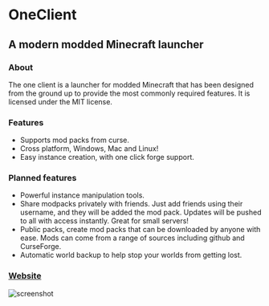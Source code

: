# OneClient
## A modern modded Minecraft launcher

### About

The one client is a launcher for modded Minecraft that has been designed from the ground up to provide the most commonly required features. It is licensed under the MIT license.

### Features

 - Supports mod packs from curse.
 - Cross platform, Windows, Mac and Linux!
 - Easy instance creation, with one click forge support.
 
### Planned features

 - Powerful instance manipulation tools.
 - Share modpacks privately with friends. Just add friends using their username, and they will be added the mod pack. Updates will be pushed to all with access instantly. Great for small servers!
 - Public packs, create mod packs that can be downloaded by anyone with ease. Mods can come from a range of sources including github and CurseForge.
 - Automatic world backup to help stop your worlds from getting lost.
 
 
 ### [Website](http://hearthproject.uk)
 ![screenshot](http://hearthproject.uk/img/client_1.png)
